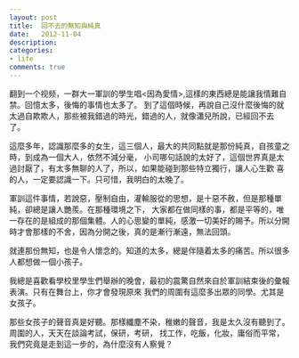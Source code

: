 ```yaml
---
layout: post
title:  回不去的無知與純真
date:   2012-11-04
description:
categories:
- life
comments: true
---
```

翻到一个视频，一群大一軍訓的學生唱<因為愛情>,這樣的東西總是能讓我情難自禁。回憶太多，後悔的事情也太多了。
到了這個時候，再說自己沒什麼後悔的就太過自欺欺人，那些被我錯過的時光，錯過的人，就像瀟兒所說，已經回不去
了。
<!--more-->

這麼多年，認識那麼多的女生，這三個人，最大的共同點就是那份純真，自孩童之時，到成為一個大人，依然不減分毫，
小司哪句話說的太好了，這個世界真是太過討厭了，有太多無聊的人了，所以，如果能碰到那些特立獨行，讓人心生歡
喜的人，一定要認識一下。只可惜，我明白的太晚了。

軍訓這件事情，若說惡，壓制自由，灌輸服從的思想，是十惡不赦，但是那種單純，卻總是讓人艷羨。在那種環境之下，
大家都在做同樣的事，都是平等的，唯一存在的是組成的那個集體。人的心思變的單純，感激一切美好的賜予。所以分開
時才會那樣的不舍，因為分開之後，真的是漸行漸遠，無法回頭。

就連那份無知，也是令人懷念的。知道的太多，總是伴隨着太多的痛苦。所以很多人都想做一個小孩子。

我總是喜歡看學校里學生們舉辦的晚會，最初的震驚自然來自於軍訓結束後的彙報表演。只有在舞台上，你才會發現原來
我們的周圍有這麼多出眾的同學。尤其是女孩子。

那些女孩子的聲音真是好聽。那樣纖塵不染，稚嫩的聲音，我是太久沒有聽到了。周圍的人，天天在談論考試，保研，考研，
找工作，吃飯，化妝，庸俗而平常，我們究竟是走到這一步的，為什麼沒有人察覺？
